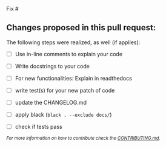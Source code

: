 Fix #

Changes proposed in this pull request:
- 


The following steps were realized, as well (if applies):
- [ ] Use in-line comments to explain your code
- [ ] Write docstrings to your code
- [ ] For new functionalities: Explain in readthedocs
- [ ] write test(s) for your new patch of code
- [ ] update the CHANGELOG.md
- [ ] apply black (`black . --exclude docs/`)
- [ ] check if tests pass


<sub>*For more information on how to contribute check the [CONTRIBUTING.md](https://github.com/rl-institut/mvs_eland/blob/dev/CONTRIBUTING.md).*<sub>
